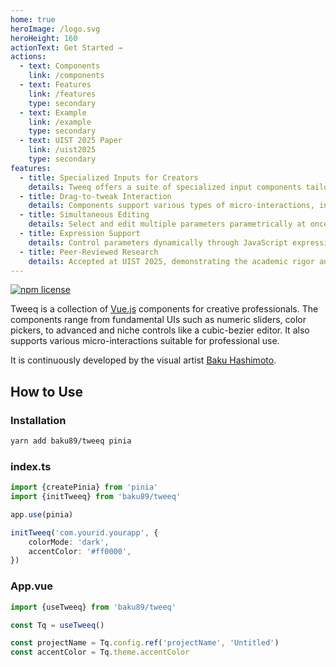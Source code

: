 ```yaml
---
home: true
heroImage: /logo.svg
heroHeight: 160
actionText: Get Started →
actions:
  - text: Components
    link: /components
  - text: Features
    link: /features
    type: secondary
  - text: Example
    link: /example
    type: secondary
  - text: UIST 2025 Paper
    link: /uist2025
    type: secondary
features:
  - title: Specialized Inputs for Creators
    details: Tweeq offers a suite of specialized input components tailored for professional creative applications.
  - title: Drag-to-tweak Interaction
    details: Components support various types of micro-interactions, including direct drag gestures for precise and quick parameter adjustments.
  - title: Simultaneous Editing
    details: Select and edit multiple parameters parametrically at once.
  - title: Expression Support
    details: Control parameters dynamically through JavaScript expressions.
  - title: Peer-Reviewed Research
    details: Accepted at UIST 2025, demonstrating the academic rigor and practical value of Tweeq's design principles.
---
```


<div class="badges">
	<p>
		<a href="http://spdx.org/licenses/MIT">
			<img src="https://img.shields.io/npm/l/tweeq.svg?style=flat-square" alt="npm license">
		</a>
	</p>
</div>

Tweeq is a collection of [Vue.js](https://vuejs.org) components for creative professionals. The components range from fundamental UIs such as numeric sliders, color pickers, to advanced and niche controls like a cubic-bezier editor. It also supports various micro-interactions suitable for professional use.

It is continuously developed by the visual artist [Baku Hashimoto](https://baku89.com).

## How to Use

### Installation

```bash
yarn add baku89/tweeq pinia
```

### index.ts 

```ts
import {createPinia} from 'pinia'
import {initTweeq} from 'baku89/tweeq'

app.use(pinia)

initTweeq('com.yourid.yourapp', {
	colorMode: 'dark',
	accentColor: '#ff0000',
})
```

### App.vue

```ts
import {useTweeq} from 'baku89/tweeq'

const Tq = useTweeq()

const projectName = Tq.config.ref('projectName', 'Untitled')
const accentColor = Tq.theme.accentColor
```


